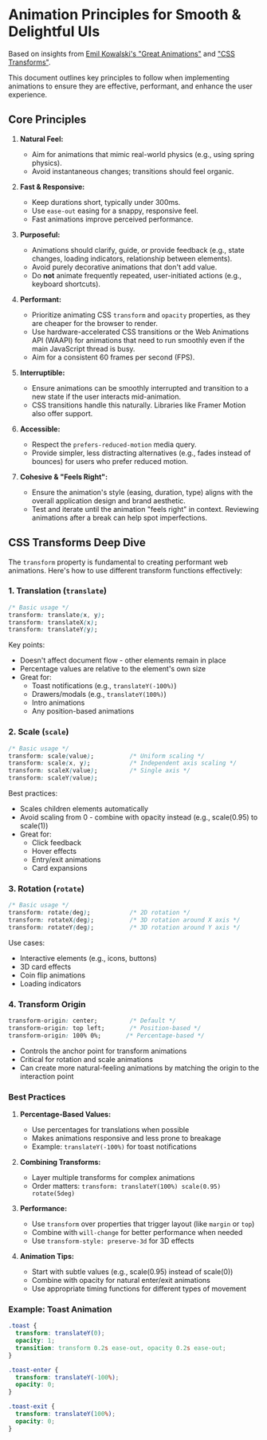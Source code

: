 # Animation Principles for Smooth & Delightful UIs

Based on insights from [Emil Kowalski's "Great Animations"](https://emilkowal.ski/ui/great-animations) and ["CSS Transforms"](https://emilkowal.ski/ui/css-transforms).

This document outlines key principles to follow when implementing animations to ensure they are effective, performant, and enhance the user experience.

## Core Principles

1.  **Natural Feel:**
    *   Aim for animations that mimic real-world physics (e.g., using spring physics).
    *   Avoid instantaneous changes; transitions should feel organic.

2.  **Fast & Responsive:**
    *   Keep durations short, typically under 300ms.
    *   Use `ease-out` easing for a snappy, responsive feel.
    *   Fast animations improve perceived performance.

3.  **Purposeful:**
    *   Animations should clarify, guide, or provide feedback (e.g., state changes, loading indicators, relationship between elements).
    *   Avoid purely decorative animations that don't add value.
    *   Do **not** animate frequently repeated, user-initiated actions (e.g., keyboard shortcuts).

4.  **Performant:**
    *   Prioritize animating CSS `transform` and `opacity` properties, as they are cheaper for the browser to render.
    *   Use hardware-accelerated CSS transitions or the Web Animations API (WAAPI) for animations that need to run smoothly even if the main JavaScript thread is busy.
    *   Aim for a consistent 60 frames per second (FPS).

5.  **Interruptible:**
    *   Ensure animations can be smoothly interrupted and transition to a new state if the user interacts mid-animation.
    *   CSS transitions handle this naturally. Libraries like Framer Motion also offer support.

6.  **Accessible:**
    *   Respect the `prefers-reduced-motion` media query.
    *   Provide simpler, less distracting alternatives (e.g., fades instead of bounces) for users who prefer reduced motion.

7.  **Cohesive & "Feels Right":**
    *   Ensure the animation's style (easing, duration, type) aligns with the overall application design and brand aesthetic.
    *   Test and iterate until the animation "feels right" in context. Reviewing animations after a break can help spot imperfections.

## CSS Transforms Deep Dive

The `transform` property is fundamental to creating performant web animations. Here's how to use different transform functions effectively:

### 1. Translation (`translate`)

```css
/* Basic usage */
transform: translate(x, y);
transform: translateX(x);
transform: translateY(y);
```

Key points:
- Doesn't affect document flow - other elements remain in place
- Percentage values are relative to the element's own size
- Great for:
  - Toast notifications (e.g., `translateY(-100%)`)
  - Drawers/modals (e.g., `translateY(100%)`)
  - Intro animations
  - Any position-based animations

### 2. Scale (`scale`)

```css
/* Basic usage */
transform: scale(value);          /* Uniform scaling */
transform: scale(x, y);           /* Independent axis scaling */
transform: scaleX(value);         /* Single axis */
transform: scaleY(value);
```

Best practices:
- Scales children elements automatically
- Avoid scaling from 0 - combine with opacity instead (e.g., scale(0.95) to scale(1))
- Great for:
  - Click feedback
  - Hover effects
  - Entry/exit animations
  - Card expansions

### 3. Rotation (`rotate`)

```css
/* Basic usage */
transform: rotate(deg);           /* 2D rotation */
transform: rotateX(deg);          /* 3D rotation around X axis */
transform: rotateY(deg);          /* 3D rotation around Y axis */
```

Use cases:
- Interactive elements (e.g., icons, buttons)
- 3D card effects
- Coin flip animations
- Loading indicators

### 4. Transform Origin

```css
transform-origin: center;         /* Default */
transform-origin: top left;       /* Position-based */
transform-origin: 100% 0%;       /* Percentage-based */
```

- Controls the anchor point for transform animations
- Critical for rotation and scale animations
- Can create more natural-feeling animations by matching the origin to the interaction point

### Best Practices

1. **Percentage-Based Values:**
   - Use percentages for translations when possible
   - Makes animations responsive and less prone to breakage
   - Example: `translateY(-100%)` for toast notifications

2. **Combining Transforms:**
   - Layer multiple transforms for complex animations
   - Order matters: `transform: translateY(100%) scale(0.95) rotate(5deg)`

3. **Performance:**
   - Use `transform` over properties that trigger layout (like `margin` or `top`)
   - Combine with `will-change` for better performance when needed
   - Use `transform-style: preserve-3d` for 3D effects

4. **Animation Tips:**
   - Start with subtle values (e.g., scale(0.95) instead of scale(0))
   - Combine with opacity for natural enter/exit animations
   - Use appropriate timing functions for different types of movement

### Example: Toast Animation

```css
.toast {
  transform: translateY(0);
  opacity: 1;
  transition: transform 0.2s ease-out, opacity 0.2s ease-out;
}

.toast-enter {
  transform: translateY(-100%);
  opacity: 0;
}

.toast-exit {
  transform: translateY(100%);
  opacity: 0;
}
``` 